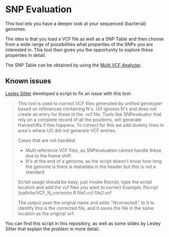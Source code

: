 # SNP Evaluation

This tool lets you have a deeper look at your sequenced (bacterial) genomes.

The idea is that you load a VCF file as well as a SNP Table and then choose from a wide range of possibilities what properties of the SNPs you are interested in. This tool then gives you the opportunity to explore these properties in detail.

The SNP Table can be obtained by using the [Multi VCF Analyzer](https://github.com/alexherbig/MultiVCFAnalyzer).

## Known issues

[Lesley Sitter](mailto:lesleysitter@hotmail.com) developed a script to fix an issue with this tool:

> This tool is used to correct VCF files generated by unified genotyper based on 
> references containing N's. UG ignores N's and does not create an entry for these
> in the .vcf file. Tools like SNPevaluator that rely on a complete record of all the 
> positions, will generate frameshifts if this happens. To correct for this we 
> add dummy lines in area's where UG did not generate VCF entries.
>
> Cases that are not handled:
>    - Multi reference VCF files, as SNPevaluation cannot handle these due to the 
>      frame shift
>    - N's at the end of a genome, as the script doesn't know how long the genome is
>      there is metadata in the header but this is not a standard
>
> Script usage should be easy, just invoke Rscript, type the script location and
> add the vcf files you want to correct
> Example: Rscript /path/to/VCF_N_corrector.R file1.vcf file2.vcf
>
> The output uses the orignal name and adds "Ncorrected." to it to identify this
> is the corrected file, and it saves the file in the same location as the original
> vcf.

You can find this script in this repository, as well as some slides by Lesley Sitter that explain the problem in more detail.
